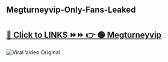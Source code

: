 
 ## Megturneyvip-Only-Fans-Leaked

# <h2><a href="https://clipsfans.com/Megturneyvip&ref=git">🔗 Click to LINKS ⏩⏩ 👉 🟢 Megturneyvip </a></h2>

<a href="https://clipsfans.com/Megturneyvip&ref=git" rel="nofollow" data-target="animated-image.originalLink"><img src="https://i.ibb.co.com/xMMVF88/686577567.gif" alt="Viral Video Original" style="max-width: 100%; display: inline-block;" data-target="animated-image.originalImage"></a>
